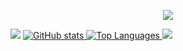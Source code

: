 <p align="center">
  <a href="https://github.com/DenverCoder1/readme-typing-svg"><img src="https://readme-typing-svg.herokuapp.com?font=Time+New+Roman&color=cyan&size=25&center=true&vCenter=true&width=600&height=100&lines=Hi+there!+I'm+Mia;"></a>
</p>
<!-- Line break -->
<img src="https://user-images.githubusercontent.com/73097560/115834477-dbab4500-a447-11eb-908a-139a6edaec5c.gif">
<!-- - :office: &nbsp;I'm currently working at **[84.51°]**
- :seedling: &nbsp;I’m currently working on my **[homelab]** -->
<!-- - :speech_balloon: &nbsp;I like to talk about **iOS**
- :computer: &nbsp;Connect with me on **[LinkedIn]** -->

<a href="#github-stats-title">
  <img src="https://raw.githubusercontent.com/miabosheva/github-stats-transparent/output/generated/overview.svg" alt="GitHub stats" />
</a>

<a href="#github-stats-title">
  <img src="https://raw.githubusercontent.com/miabosheva/github-stats-transparent/output/generated/languages.svg" alt="Top Languages" />
</a>

<!-- Line break -->
<img src="https://user-images.githubusercontent.com/73097560/115834477-dbab4500-a447-11eb-908a-139a6edaec5c.gif">
